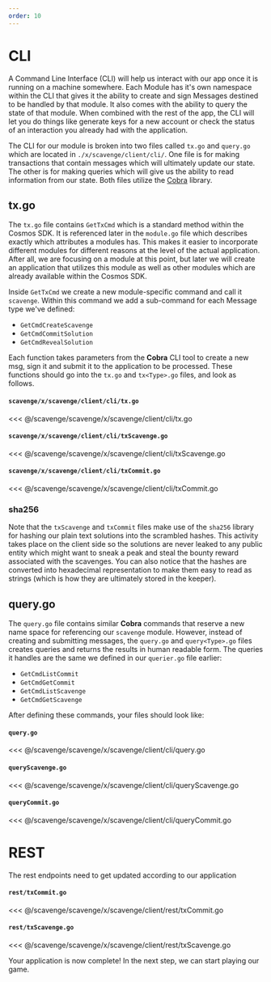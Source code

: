 ```yaml
---
order: 10
---
```


# CLI
A Command Line Interface (CLI) will help us interact with our app once it is running on a machine somewhere. Each Module has it's own namespace within the CLI that gives it the ability to create and sign Messages destined to be handled by that module. It also comes with the ability to query the state of that module. When combined with the rest of the app, the CLI will let you do things like generate keys for a new account or check the status of an interaction you already had with the application.

The CLI for our module is broken into two files called `tx.go` and `query.go` which are located in `./x/scavenge/client/cli/`. One file is for making transactions that contain messages which will ultimately update our state. The other is for making queries which will give us the ability to read information from our state. Both files utilize the [Cobra](https://github.com/spf13/cobra) library.

## tx.go
The `tx.go` file contains `GetTxCmd` which is a standard method within the Cosmos SDK. It is referenced later in the `module.go` file which describes exactly which attributes a modules has. This makes it easier to incorporate different modules for different reasons at the level of the actual application. After all, we are focusing on a module at this point, but later we will create an application that utilizes this module as well as other modules which are already available within the Cosmos SDK.

Inside `GetTxCmd` we create a new module-specific command and call it `scavenge`. Within this command we add a sub-command for each Message type we've defined: 
* `GetCmdCreateScavenge`
* `GetCmdCommitSolution`
* `GetCmdRevealSolution`


Each function takes parameters from the **Cobra** CLI tool to create a new msg, sign it and submit it to the application to be processed. These functions should go into the `tx.go` and `tx<Type>.go` files, and look as follows.

#### `scavenge/x/scavenge/client/cli/tx.go`
<<< @/scavenge/scavenge/x/scavenge/client/cli/tx.go

#### `scavenge/x/scavenge/client/cli/txScavenge.go`
<<< @/scavenge/scavenge/x/scavenge/client/cli/txScavenge.go

#### `scavenge/x/scavenge/client/cli/txCommit.go`
<<< @/scavenge/scavenge/x/scavenge/client/cli/txCommit.go

### sha256
Note that the `txScavenge` and `txCommit` files make use of the `sha256` library for hashing our plain text solutions into the scrambled hashes. This activity takes place on the client side so the solutions are never leaked to any public entity which might want to sneak a peak and steal the bounty reward associated with the scavenges. You can also notice that the hashes are converted into hexadecimal representation to make them easy to read as strings (which is how they are ultimately stored in the keeper).

## query.go
The `query.go` file contains similar **Cobra** commands that reserve a new name space for referencing our `scavenge` module. However, instead of creating and submitting messages, the `query.go` and `query<Type>.go` files creates queries and returns the results in human readable form. The queries it handles are the same we defined in our `querier.go` file earlier:
* `GetCmdListCommit`
* `GetCmdGetCommit`
* `GetCmdListScavenge`
* `GetCmdGetScavenge`

After defining these commands, your files should look like:

#### `query.go`
<<< @/scavenge/scavenge/x/scavenge/client/cli/query.go

#### `queryScavenge.go`
<<< @/scavenge/scavenge/x/scavenge/client/cli/queryScavenge.go

#### `queryCommit.go`
<<< @/scavenge/scavenge/x/scavenge/client/cli/queryCommit.go

# REST

The rest endpoints need to get updated according to our application

#### `rest/txCommit.go`
<<< @/scavenge/scavenge/x/scavenge/client/rest/txCommit.go

#### `rest/txScavenge.go`
<<< @/scavenge/scavenge/x/scavenge/client/rest/txScavenge.go

Your application is now complete! In the next step, we can start playing our game.